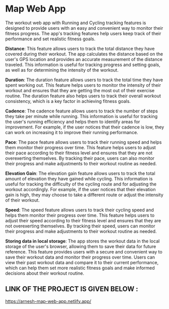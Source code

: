 # Map Web App

The workout web app with Running and Cycling tracking features is designed to provide users with an easy and convenient way to monitor their fitness progress. The app's tracking features help users keep track of their performance and set realistic fitness goals.

**Distance**: This feature allows users to track the total distance they have covered during their workout. The app calculates the distance based on the user's GPS location and provides an accurate measurement of the distance traveled. This information is useful for tracking progress and setting goals, as well as for determining the intensity of the workout.

**Duration**: The duration feature allows users to track the total time they have spent working out. This feature helps users to monitor the intensity of their workout and ensures that they are getting the most out of their exercise routine. The duration feature also helps users to track their overall workout consistency, which is a key factor in achieving fitness goals.

**Cadence**: The cadence feature allows users to track the number of steps they take per minute while running. This information is useful for tracking the user's running efficiency and helps them to identify areas for improvement. For example, if the user notices that their cadence is low, they can work on increasing it to improve their running performance.

**Pace**: The pace feature allows users to track their running speed and helps them monitor their progress over time. This feature helps users to adjust their pace according to their fitness level and ensures that they are not overexerting themselves. By tracking their pace, users can also monitor their progress and make adjustments to their workout routine as needed.

**Elevation Gain**: The elevation gain feature allows users to track the total amount of elevation they have gained while cycling. This information is useful for tracking the difficulty of the cycling route and for adjusting the workout accordingly. For example, if the user notices that their elevation gain is high, they may choose to take a different route or adjust the intensity of their workout.

**Speed**: The speed feature allows users to track their cycling speed and helps them monitor their progress over time. This feature helps users to adjust their speed according to their fitness level and ensures that they are not overexerting themselves. By tracking their speed, users can monitor their progress and make adjustments to their workout routine as needed.

**Storing data in local storage**: The app stores the workout data in the local storage of the user's browser, allowing them to save their data for future reference. This feature provides users with a secure and convenient way to save their workout data and monitor their progress over time. Users can view their past workout data and compare it to their current performance, which can help them set more realistic fitness goals and make informed decisions about their workout routine.


## LINK OF THE PROJECT IS GIVEN BELOW : 

https://arnesh-map-web-app.netlify.app/
